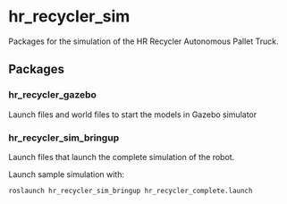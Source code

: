 # hr_recycler_sim

Packages for the simulation of the HR Recycler Autonomous Pallet Truck.


## Packages

### hr_recycler_gazebo

Launch files and world files to start the models in Gazebo simulator

### hr_recycler_sim_bringup

Launch files that launch the complete simulation of the robot.

Launch sample simulation with:

```
roslaunch hr_recycler_sim_bringup hr_recycler_complete.launch
```
